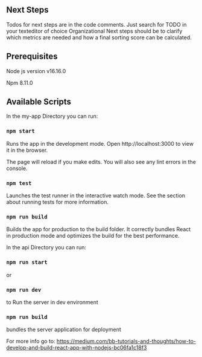 ## Next Steps
Todos for next steps are in the code comments. Just search for TODO in your texteditor of choice
Organizational Next steps should be to clarify which metrics are needed and how a final sorting score can be calculated.

## Prerequisites
Node js version v16.16.0

Npm 8.11.0

## Available Scripts

In the my-app Directory you can run:

### `npm start`
Runs the app in the development mode.
Open http://localhost:3000 to view it in the browser.

The page will reload if you make edits.
You will also see any lint errors in the console.

### `npm test`
Launches the test runner in the interactive watch mode.
See the section about running tests for more information.

### `npm run build`
Builds the app for production to the build folder.
It correctly bundles React in production mode and optimizes the build for the best performance.

In the api Directory you can run:

### `npm run start`
or
### `npm run dev`
to Run the server in dev environment

### `npm run build`
bundles the server application for deployment


For more info go to:
https://medium.com/bb-tutorials-and-thoughts/how-to-develop-and-build-react-app-with-nodejs-bc06fa1c18f3

